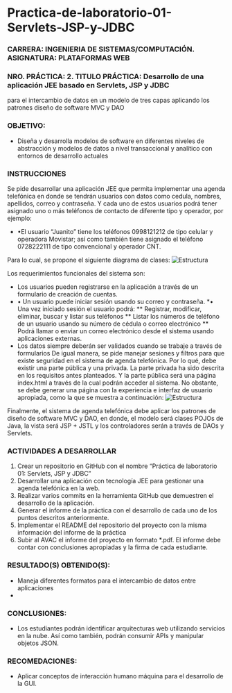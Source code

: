 # Practica-de-laboratorio-01-Servlets-JSP-y-JDBC
### **CARRERA:** INGENIERIA DE SISTEMAS/COMPUTACIÓN. **ASIGNATURA:** PLATAFORMAS WEB
### **NRO. PRÁCTICA:** 2. **TITULO PRÁCTICA:**  Desarrollo de una aplicación JEE basado en Servlets, JSP y JDBC
para el intercambio de datos en un modelo de tres capas aplicando los patrones diseño
de software MVC y DAO
### **OBJETIVO**:
   * Diseña y desarrolla modelos de software en diferentes niveles de abstracción y modelos de datos a nivel
     transaccional y analítico con entornos de desarrollo actuales 

  ### INSTRUCCIONES
  Se pide desarrollar una aplicación JEE que permita implementar una agenda
  telefónica en donde se tendrán usuarios con datos como cedula, nombres,
  apellidos, correo y contraseña. Y cada uno de estos usuarios podrá tener
  asignado uno o más teléfonos de contacto de diferente tipo y operador, por
  ejemplo:
  
  * •El usuario “Juanito” tiene los teléfonos 0998121212 de tipo celular y operadora Movistar; así como también tiene asignado el teléfono 0728222111 de tipo convencional y operador CNT.
  
  Para lo cual, se propone el siguiente diagrama de clases:
  ![Estructura](https://github.com/aReinoso007/Practica-de-laboratorio-01-Servlets-JSP-y-JDBC/blob/master/diagramas.png)

Los requerimientos funcionales del sistema son:
* 	Los usuarios pueden registrarse en la aplicación a través de un formulario de creación de cuentas.
* •	Un usuario puede iniciar sesión usando su correo y contraseña.
*•	Una vez iniciado sesión el usuario podrá:
  ** Registrar, modificar, eliminar, buscar y listar sus teléfonos
  ** Listar los números de teléfono de un usuario usando su número de cédula o correo electrónico
  ** Podrá llamar o enviar un correo electrónico desde el sistema usando aplicaciones externas.
 * Los datos siempre deberán ser validados cuando se trabaje a través de formularios
De igual manera, se pide manejar sesiones y filtros para que existe seguridad en el sistema de agenda telefónica. Por lo qué, debe existir una parte pública y una privada. La parte privada ha sido descrita en los requisitos antes planteados. Y la parte pública será una página index.html a través de la cual podrán acceder al sistema. No obstante, se debe generar una página con la experiencia e interfaz de usuario apropiada, como la que se muestra a continuación:
![Estructura](https://github.com/aReinoso007/Practica-de-laboratorio-01-Servlets-JSP-y-JDBC/blob/master/estructura.png)

Finalmente, el sistema de agenda telefónica debe aplicar los patrones de diseño de software MVC y DAO, en donde, el modelo será clases POJOs de Java, la vista será JSP + JSTL y los controladores serán a través de DAOs y Servlets.

###  ACTIVIDADES A DESARROLLAR
1. Crear un repositorio en GitHub con el nombre “Práctica de laboratorio 01: Servlets, JSP y JDBC”
2. Desarrollar una aplicación con tecnología JEE para gestionar una agenda telefónica en la web.
3.  Realizar varios commits en la herramienta GitHub que demuestren el desarrollo de la aplicación.
4. Generar el informe de la práctica con el desarrollo de cada uno de los puntos descritos anteriormente.
5. Implementar el README del repositorio del proyecto con la misma información del informe de la práctica
6. Subir al AVAC el informe del proyecto en formato *.pdf. El informe debe contar con conclusiones apropiadas
y la firma de cada estudiante. 


 ### RESULTADO(S) OBTENIDO(S):
  * Maneja diferentes formatos para el intercambio de datos entre aplicaciones
  * 
 ### CONCLUSIONES:
  * Los estudiantes podrán identificar arquitecturas web utilizando servicios en la nube. Así como también,
    podrán consumir APIs y manipular objetos JSON.
 ### RECOMEDACIONES:
  * Aplicar conceptos de interacción humano máquina para el desarrollo de la GUI.
